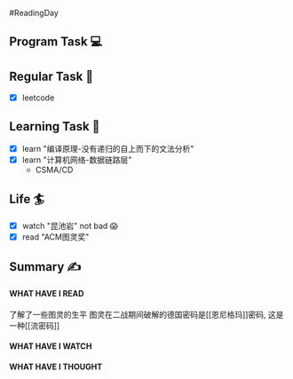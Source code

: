 #ReadingDay

## Program Task  💻

## Regular Task  🤡
- [x] leetcode

## Learning Task 🎯
- [x] learn "编译原理-没有递归的自上而下的文法分析"
- [x] learn "计算机网络-数据链路层"
	- CSMA/CD
## Life 🏄
- [x] watch "昆池岩"
	not bad 😱
- [x] read "ACM图灵奖"
## Summary ✍
####  WHAT HAVE I READ
了解了一些图灵的生平
图灵在二战期间破解的德国密码是[[恩尼格玛]]密码, 这是一种[[流密码]]
#### WHAT HAVE I WATCH

#### WHAT HAVE I THOUGHT
